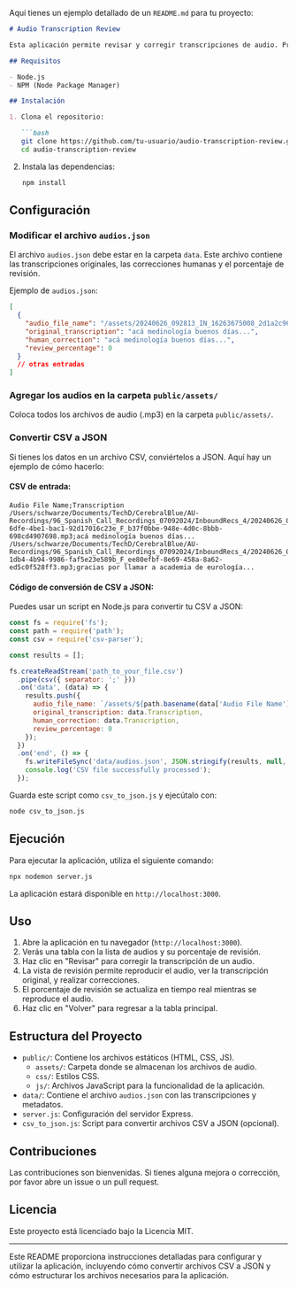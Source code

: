 Aquí tienes un ejemplo detallado de un `README.md` para tu proyecto:

```markdown
# Audio Transcription Review

Esta aplicación permite revisar y corregir transcripciones de audio. Proporciona una interfaz para cargar y revisar archivos JSON con transcripciones de audio, reproducir audios, y realizar correcciones en tiempo real.

## Requisitos

- Node.js
- NPM (Node Package Manager)

## Instalación

1. Clona el repositorio:

   ```bash
   git clone https://github.com/tu-usuario/audio-transcription-review.git
   cd audio-transcription-review
   ```

2. Instala las dependencias:

   ```bash
   npm install
   ```

## Configuración

### Modificar el archivo `audios.json`

El archivo `audios.json` debe estar en la carpeta `data`. Este archivo contiene las transcripciones originales, las correcciones humanas y el porcentaje de revisión.

Ejemplo de `audios.json`:

```json
[
  {
    "audio_file_name": "/assets/20240626_092813_IN_16263675008_2d1a2c96-6dfe-4be1-bac1-92d17016c23e_F_b37f0bbe-948e-4d0c-8bbb-698cd4907698.mp3",
    "original_transcription": "acá medinología buenos días...",
    "human_correction": "acá medinología buenos días...",
    "review_percentage": 0
  }
  // otras entradas
]
```

### Agregar los audios en la carpeta `public/assets/`

Coloca todos los archivos de audio (.mp3) en la carpeta `public/assets/`.

### Convertir CSV a JSON

Si tienes los datos en un archivo CSV, conviértelos a JSON. Aquí hay un ejemplo de cómo hacerlo:

#### CSV de entrada:

```csv
Audio File Name;Transcription
/Users/schwarze/Documents/TechD/CerebralBlue/AU-Recordings/96_Spanish_Call_Recordings_07092024/InboundRecs_4/20240626_092813_IN_16263675008_2d1a2c96-6dfe-4be1-bac1-92d17016c23e_F_b37f0bbe-948e-4d0c-8bbb-698cd4907698.mp3;acá medinología buenos días...
/Users/schwarze/Documents/TechD/CerebralBlue/AU-Recordings/96_Spanish_Call_Recordings_07092024/InboundRecs_4/20240626_093802_IN_14802176611_733fbb15-1db4-4b94-9986-faf5e23e589b_F_ee80efbf-8e69-458a-8a62-ed5c0f528ff3.mp3;gracias por llamar a academia de eurología...
```

#### Código de conversión de CSV a JSON:

Puedes usar un script en Node.js para convertir tu CSV a JSON:

```javascript
const fs = require('fs');
const path = require('path');
const csv = require('csv-parser');

const results = [];

fs.createReadStream('path_to_your_file.csv')
  .pipe(csv({ separator: ';' }))
  .on('data', (data) => {
    results.push({
      audio_file_name: `/assets/${path.basename(data['Audio File Name'])}`,
      original_transcription: data.Transcription,
      human_correction: data.Transcription,
      review_percentage: 0
    });
  })
  .on('end', () => {
    fs.writeFileSync('data/audios.json', JSON.stringify(results, null, 2));
    console.log('CSV file successfully processed');
  });
```

Guarda este script como `csv_to_json.js` y ejecútalo con:

```bash
node csv_to_json.js
```

## Ejecución

Para ejecutar la aplicación, utiliza el siguiente comando:

```bash
npx nodemon server.js
```

La aplicación estará disponible en `http://localhost:3000`.

## Uso

1. Abre la aplicación en tu navegador (`http://localhost:3000`).
2. Verás una tabla con la lista de audios y su porcentaje de revisión.
3. Haz clic en "Revisar" para corregir la transcripción de un audio.
4. La vista de revisión permite reproducir el audio, ver la transcripción original, y realizar correcciones.
5. El porcentaje de revisión se actualiza en tiempo real mientras se reproduce el audio.
6. Haz clic en "Volver" para regresar a la tabla principal.

## Estructura del Proyecto

- `public/`: Contiene los archivos estáticos (HTML, CSS, JS).
  - `assets/`: Carpeta donde se almacenan los archivos de audio.
  - `css/`: Estilos CSS.
  - `js/`: Archivos JavaScript para la funcionalidad de la aplicación.
- `data/`: Contiene el archivo `audios.json` con las transcripciones y metadatos.
- `server.js`: Configuración del servidor Express.
- `csv_to_json.js`: Script para convertir archivos CSV a JSON (opcional).

## Contribuciones

Las contribuciones son bienvenidas. Si tienes alguna mejora o corrección, por favor abre un issue o un pull request.

## Licencia

Este proyecto está licenciado bajo la Licencia MIT.

---

Este README proporciona instrucciones detalladas para configurar y utilizar la aplicación, incluyendo cómo convertir archivos CSV a JSON y cómo estructurar los archivos necesarios para la aplicación.